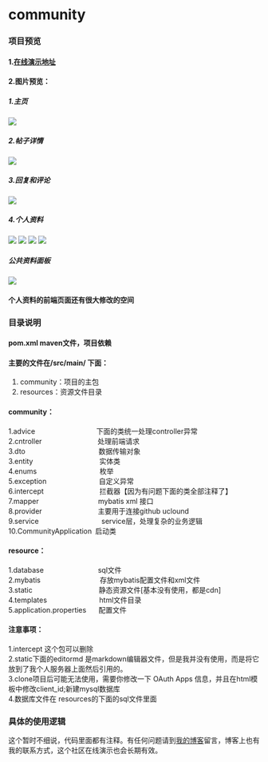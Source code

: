 # community
### 项目预览<br>
#### 1.[在线演示地址](http://www.yremp.live:1234)
#### 2.图片预览：
##### 1.主页
![](http://yremp.hk.ufileos.com/38ae6d89-5de4-44c3-8ee9-703c962432cd.png?UCloudPublicKey=TOKEN_c8840aa4-b6d1-4b64-b8d0-4f759247250b&Signature=q2oyg%2BotvDmb6IjT3NR%2F72XuH68%3D&Expires=1880288397)
##### 2.帖子详情
![](http://yremp.hk.ufileos.com/bdf1cbab-1be6-4dfc-af2f-ff57064b0199.png?UCloudPublicKey=TOKEN_c8840aa4-b6d1-4b64-b8d0-4f759247250b&Signature=azCuVUGOxEUj3%2FZ4sEAZcfr1hg0%3D&Expires=1880288722)
##### 3.回复和评论
![](http://yremp.hk.ufileos.com/75665e02-252f-4295-82da-a174d5430fc3.png?UCloudPublicKey=TOKEN_c8840aa4-b6d1-4b64-b8d0-4f759247250b&Signature=G2FIXPULPGAef0EzgYTJTMkBzac%3D&Expires=1880288840)
##### 4.个人资料
![](http://yremp.hk.ufileos.com/9f34b6fc-6280-4f06-b532-811fddcf8af1.png?UCloudPublicKey=TOKEN_c8840aa4-b6d1-4b64-b8d0-4f759247250b&Signature=0McqMH40VePPvAzurjIBcDszH9U%3D&Expires=1880288973)
![](http://yremp.hk.ufileos.com/1887c95d-f645-46df-97b2-53166a3a6cf4.png?UCloudPublicKey=TOKEN_c8840aa4-b6d1-4b64-b8d0-4f759247250b&Signature=AFayW12hx1W7kjiY09EIv3fOa6M%3D&Expires=1880288990)
![](http://yremp.hk.ufileos.com/1dbff5ae-f910-4234-b3c9-01ec481b1522.png?UCloudPublicKey=TOKEN_c8840aa4-b6d1-4b64-b8d0-4f759247250b&Signature=WemP%2FVVBLhBJkkKjlDlTT4E3t5s%3D&Expires=1880289014)
![](http://yremp.hk.ufileos.com/2bb452c7-ee07-4b69-aad7-8fbb28994e07.png?UCloudPublicKey=TOKEN_c8840aa4-b6d1-4b64-b8d0-4f759247250b&Signature=LOcBj1T8uT%2FXdFMWQC2MzAmGFU8%3D&Expires=1880289025)
##### 公共资料面板
![](http://yremp.hk.ufileos.com/6198ce14-398e-4e63-bfc8-5606806fc1f1.png?UCloudPublicKey=TOKEN_c8840aa4-b6d1-4b64-b8d0-4f759247250b&Signature=9oZv9wbnJ6mDiIhBk1AY06v0DHs%3D&Expires=1880289942)
#### 个人资料的前端页面还有很大修改的空间
### 目录说明
#### pom.xml maven文件，项目依赖
#### 主要的文件在/src/main/ 下面：
1. community：项目的主包
2. resources：资源文件目录
#### community：
1.advice &ensp;&ensp;&ensp;&ensp;&ensp;&ensp;&ensp;&ensp;&ensp;&ensp;&ensp;&ensp;&ensp;&ensp;&ensp;&ensp;&ensp;下面的类统一处理controller异常<br>
2.cntroller&ensp;&ensp;&ensp;&ensp;&ensp;&ensp;&ensp;&ensp;&ensp;&ensp;&ensp;&ensp;&ensp;&ensp;&ensp;&ensp;处理前端请求<br>
3.dto&ensp;&ensp;&ensp;&ensp;&ensp;&ensp;&ensp;&ensp;&ensp;&ensp;&ensp;&ensp;&ensp;&ensp;&ensp;&ensp;&ensp;&ensp;&ensp;&ensp;&ensp;数据传输对象<br>
3.entity&ensp;&ensp;&ensp;&ensp;&ensp;&ensp;&ensp;&ensp;&ensp;&ensp;&ensp;&ensp;&ensp;&ensp;&ensp;&ensp;&ensp;&ensp;&ensp;实体类<br>
4.enums&ensp;&ensp;&ensp;&ensp;&ensp;&ensp;&ensp;&ensp;&ensp;&ensp;&ensp;&ensp;&ensp;&ensp;&ensp;&ensp;&ensp;&ensp;枚举<br>
5.exception&ensp;&ensp;&ensp;&ensp;&ensp;&ensp;&ensp;&ensp;&ensp;&ensp;&ensp;&ensp;&ensp;&ensp;&ensp;自定义异常<br>
6.intercept&ensp;&ensp;&ensp;&ensp;&ensp;&ensp;&ensp;&ensp;&ensp;&ensp;&ensp;&ensp;&ensp;&ensp;&ensp;&ensp;拦截器【因为有问题下面的类全部注释了】<br>
7.mapper&ensp;&ensp;&ensp;&ensp;&ensp;&ensp;&ensp;&ensp;&ensp;&ensp;&ensp;&ensp;&ensp;&ensp;&ensp;&ensp;&ensp;mybatis xml 接口<br>
8.provider&ensp;&ensp;&ensp;&ensp;&ensp;&ensp;&ensp;&ensp;&ensp;&ensp;&ensp;&ensp;&ensp;&ensp;&ensp;&ensp;主要用于连接github uclound<br>
9.service&ensp;&ensp;&ensp;&ensp;&ensp;&ensp;&ensp;&ensp;&ensp;&ensp;&ensp;&ensp;&ensp;&ensp;&ensp;&ensp;&ensp;&ensp;service层，处理复杂的业务逻辑<br>
10.CommunityApplication&ensp;启动类<br>
#### resource：
1.database &ensp;&ensp;&ensp;&ensp;&ensp;&ensp;&ensp;&ensp;&ensp;&ensp;&ensp;&ensp;&ensp;&ensp;&ensp;sql文件<br>
2.mybatis&ensp;&ensp;&ensp;&ensp;&ensp;&ensp;&ensp;&ensp;&ensp;&ensp;&ensp;&ensp;&ensp;&ensp;&ensp;&ensp;&ensp;存放mybatis配置文件和xml文件<br>
3.static&ensp;&ensp;&ensp;&ensp;&ensp;&ensp;&ensp;&ensp;&ensp;&ensp;&ensp;&ensp;&ensp;&ensp;&ensp;&ensp;&ensp;&ensp;&ensp;静态资源文件[基本没有使用，都是cdn]<br>
4.templates&ensp;&ensp;&ensp;&ensp;&ensp;&ensp;&ensp;&ensp;&ensp;&ensp;&ensp;&ensp;&ensp;&ensp;&ensp;html文件目录<br>
5.application.properties&ensp;&ensp;&ensp; 配置文件<br>
#### 注意事项：
1.intercept 这个包可以删除<br>
2.static下面的editormd 是markdown编辑器文件，但是我并没有使用，而是将它放到了我个人服务器上面然后引用的。<br>
3.clone项目后可能无法使用，需要你修改一下 OAuth Apps 信息，并且在html模板中修改client_id;新建mysql数据库<br>
4.数据库文件在 resources的下面的sql文件里面<br>
###  具体的使用逻辑
这个暂时不细说，代码里面都有注释。有任何问题请到[我的博客](https://yremp.live)留言，博客上也有我的联系方式，这个社区在线演示也会长期有效。




